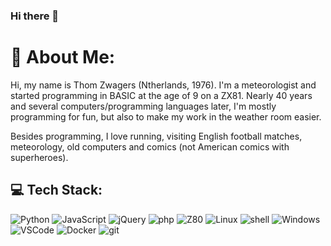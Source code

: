 ### Hi there 👋

<!--
**thomzwg/thomzwg** is a ✨ _special_ ✨ repository because its `README.md` (this file) appears on your GitHub profile.

Here are some ideas to get you started:

- 🔭 I’m currently working on ...
- 🌱 I’m currently learning ...
- 👯 I’m looking to collaborate on ...
- 🤔 I’m looking for help with ...
- 💬 Ask me about ...
- 📫 How to reach me: ...
- 😄 Pronouns: ...
- ⚡ Fun fact: ...
-->

# 💫 About Me:
Hi, my name is Thom Zwagers (Ntherlands, 1976). I'm a meteorologist and started programming in BASIC at the age of 9 on a ZX81. Nearly 40 years and several computers/programming languages later, I'm mostly programming for fun, but also to make my work in the weather room easier.

Besides programming, I love running, visiting English football matches, meteorology, old computers and comics (not American comics with superheroes).

## 💻 Tech Stack: 
![Python](https://img.shields.io/badge/python-3670A0?style=for-the-badge&logo=python&logoColor=ffdd54) ![JavaScript](https://img.shields.io/badge/JavaScript-323330?style=for-the-badge&logo=javascript&logoColor=F7DF1E) ![jQuery](https://img.shields.io/badge/jQuery-0769AD?style=for-the-badge&logo=jquery&logoColor=white) ![php](https://img.shields.io/badge/PHP-777BB4?style=for-the-badge&logo=php&logoColor=white) ![Z80](https://img.shields.io/badge/Z80%20Assembly-FF0000?style=for-the-badge) ![Linux](https://img.shields.io/badge/Linux-FCC624?style=for-the-badge&logo=linux&logoColor=black) ![shell](https://img.shields.io/badge/Shell_Script-121011?style=for-the-badge&logo=gnu-bash&logoColor=white) ![Windows](https://img.shields.io/badge/Windows-0078D6?style=for-the-badge&logo=windows&logoColor=white) ![VSCode](https://img.shields.io/badge/VSCode-0078D4?style=for-the-badge&logo=visual%20studio%20code&logoColor=white) ![Docker](https://img.shields.io/badge/Docker-2CA5E0?style=for-the-badge&logo=docker&logoColor=white) ![git](https://img.shields.io/badge/GIT-E44C30?style=for-the-badge&logo=git&logoColor=white) 
